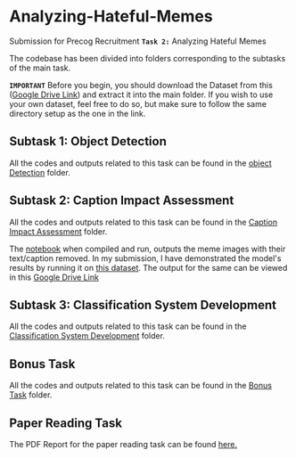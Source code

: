 # Analyzing-Hateful-Memes
Submission for Precog Recruitment **`Task 2:`** Analyzing Hateful Memes

The codebase has been divided into folders corresponding to the subtasks of the main task.

**`IMPORTANT`** Before you begin, you should download the Dataset from this ([Google Drive Link](https://drive.google.com/drive/folders/1rdxxt48MBHTHIkINuIVXeGYEFFqqrP6p?usp=drive_link)) and extract it into the main folder. If you wish to use your own dataset, feel free to do so, but make sure to follow the same directory setup as the one in the link.

## Subtask 1: Object Detection
All the codes and outputs related to this task can be found in the [object Detection](Object%20Detection) folder.

## Subtask 2: Caption Impact Assessment
All the codes and outputs related to this task can be found in the [Caption Impact Assessment](Caption%20Impact%20Assessment) folder.

The [notebook](Caption%20Impact%20Assessment/Object%20Detection%20and%20Caption%20Impact%20Assessment/objectDetectionWithoutText.ipynb) when compiled and run, outputs the meme images with their text/caption removed. In my submission, I have demonstrated the model's results by running it on [this dataset](https://drive.google.com/drive/folders/1sg94bSMp-pv7z8Em854kAdhdgbk4rgOB?usp=drive_link). The output for the same can be viewed in this [Google Drive Link](https://drive.google.com/drive/folders/1GuarCer9Ui2r6jidZa6XUT77H31jr38A?usp=drive_link)

## Subtask 3: Classification System Development
All the codes and outputs related to this task can be found in the [Classification System Development](Classification%20System%20Development) folder.

## Bonus Task
All the codes and outputs related to this task can be found in the [Bonus Task](Bonus%20Task) folder.

## Paper Reading Task
The PDF Report for the paper reading task can be found [here.](Reading_Task_Report.pdf)